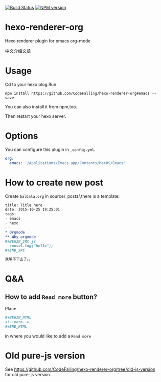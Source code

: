 [![Build Status](https://travis-ci.org/CodeFalling/hexo-renderer-org.svg)](https://travis-ci.org/CodeFalling/hexo-renderer-org)
[![NPM version](https://badge.fury.io/js/hexo-renderer-org.svg)](http://badge.fury.io/js/hexo-renderer-org)
# hexo-renderer-org

Hexo renderer plugin for emacs org-mode

[中文介绍文章](http://codefalling.com/tags/hexo-renderer-org/)

# Usage

Cd to your hexo blog.Run

```shell
npm install https://github.com/CodeFalling/hexo-renderer-org#emacs --save
```

You can also install it from npm,too.

Then restart your hexo server.

# Options

You can configure this plugin in `_config.yml`.

```yml
org:
  emacs: '/Applications/Emacs.app/Contents/MacOS/Emacs'
```


# How to create new post

Create `balbala.org` in source/_posts/,there is a template:

```org
title: Title here
date: 2015-10-25 19:25:01
tags:
- emacs
- hexo
---
* Orgmode
** Why orgmode
#+BEGIN_SRC js
  consol.log("hello");
#+END_SRC

我编不下去了。。

```

# Q&A

## How to add `Read more` button?

Place

```org
#+BEGIN_HTML
<!--more-->
#+END_HTML
```

in where you would like to add a `Read more`

# Old pure-js version

See https://github.com/CodeFalling/hexo-renderer-org/tree/old-js-version for old pure-js version.
